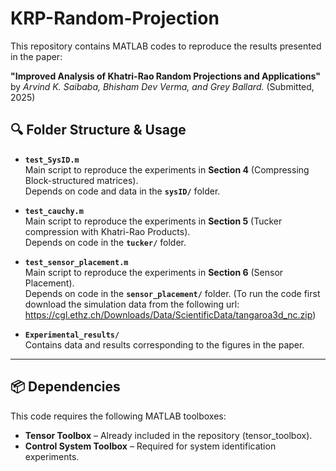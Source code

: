 # KRP-Random-Projection

This repository contains MATLAB codes to reproduce the results presented in the paper: 

**"Improved Analysis of Khatri-Rao Random Projections and Applications"**  by *Arvind K. Saibaba, Bhisham Dev Verma, and Grey Ballard.* (Submitted, 2025)

## 🔍 Folder Structure & Usage

- **`test_SysID.m`**  
  Main script to reproduce the experiments in **Section 4** (Compressing Block-structured matrices).  
  Depends on code and data in the **`sysID/`** folder.

- **`test_cauchy.m`**  
  Main script to reproduce the experiments in **Section 5** (Tucker compression with Khatri-Rao Products).  
  Depends on code in the **`tucker/`** folder.

- **`test_sensor_placement.m`**  
  Main script to reproduce the experiments in **Section 6** (Sensor Placement).  
  Depends on code in the **`sensor_placement/`** folder.
  (To run the code first download the simulation data from the following url: https://cgl.ethz.ch/Downloads/Data/ScientificData/tangaroa3d_nc.zip)

- **`Experimental_results/`**  
  Contains data and results corresponding to the figures in the paper.

---

## 📦 Dependencies

This code requires the following MATLAB toolboxes:

- **Tensor Toolbox** – Already included in the repository (tensor_toolbox).
- **Control System Toolbox** – Required for system identification experiments.
